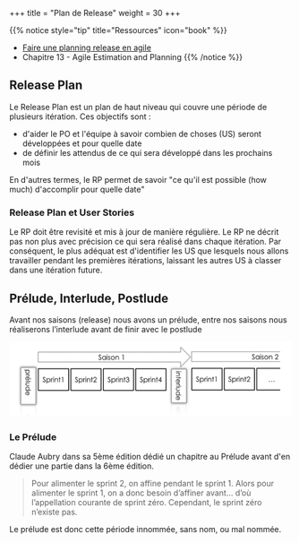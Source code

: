 +++
title = "Plan de Release"
weight = 30
+++

{{% notice style="tip" title="Ressources" icon="book" %}}
- [Faire une planning release en agile](https://blog.myagilepartner.fr/index.php/2017/06/11/faire-une-planning-release/)
- Chapitre 13 - Agile Estimation and Planning
{{% /notice %}}

## Release Plan
Le Release Plan est un plan de haut niveau qui couvre une période de plusieurs itération. Ces objectifs sont :
- d'aider le PO et l'équipe à savoir combien de choses (US) seront développées et pour quelle date
- de définir les attendus de ce qui sera développé dans les prochains mois

En d'autres termes, le RP permet de savoir "ce qu'il est possible (how much) d'accomplir pour quelle date"

### Release Plan et User Stories
Le RP doit être revisité et mis à jour de manière régulière. Le RP ne décrit pas non plus avec précision ce qui sera réalisé dans chaque itération. Par conséquent, le plus adéquat est d'identifier les US que lesquels nous allons travailler pendant les premières itérations, laissant les autres US à classer dans une itération future.

## Prélude, Interlude, Postlude
Avant nos saisons (release) nous avons un prélude, entre nos saisons nous réaliserons l’interlude avant de finir avec le postlude

![Release](../images/release.png)

### Le Prélude
Claude Aubry dans sa 5ème édition dédié un chapitre au Prélude avant d'en dédier une partie dans la 6ème édition.

> Pour alimenter le sprint 2, on affine pendant le sprint 1. Alors pour alimenter le sprint 1, on a donc besoin d’affiner avant… d’où l’appellation courante de sprint zéro. Cependant, le sprint zéro n’existe pas.

Le prélude est donc cette période innommée, sans nom, ou mal nommée.